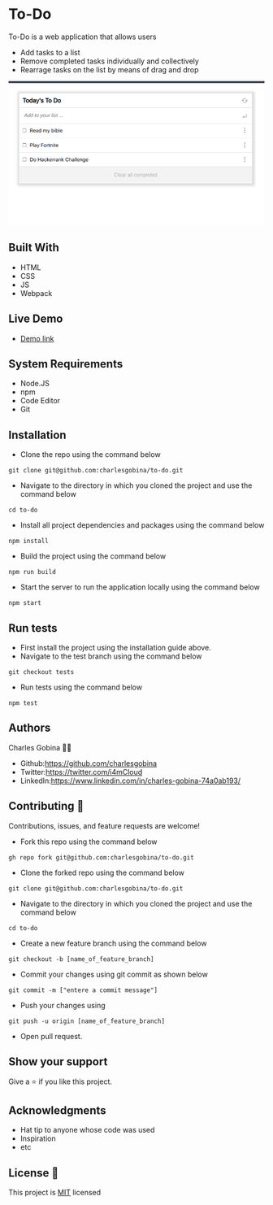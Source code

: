 # To-Do 
To-Do is a web application that allows users 
* Add tasks to a list
* Remove completed tasks individually and collectively
* Rearrage tasks on the list by means of drag and drop

![To-Do](src/todo.png)

## Built With
* HTML
* CSS
* JS
* Webpack

## Live Demo
* [Demo link](https://charlesgobina-todo.netlify.app/)

## System Requirements
* Node.JS
* npm
* Code Editor
* Git

## Installation
* Clone the repo using the command below

```
git clone git@github.com:charlesgobina/to-do.git
```

* Navigate to the directory in which you cloned the project and use the command below

```
cd to-do
```

* Install all project dependencies and packages using the command below

```
npm install
```

* Build the project using the command below

```
npm run build
```

* Start the server to run the application locally using the command below

```
npm start
```

## Run tests
* First install the project using the installation guide above.
* Navigate to the test branch using the command below

```
git checkout tests
```

* Run tests using the command below

```
npm test
```

## Authors
Charles Gobina :student: 
* Github:https://github.com/charlesgobina 
* Twitter:https://twitter.com/i4mCloud
* LinkedIn:https://www.linkedin.com/in/charles-gobina-74a0ab193/

## Contributing :handshake:
Contributions, issues, and feature requests are welcome!
* Fork this repo using the command below

```
gh repo fork git@github.com:charlesgobina/to-do.git
```
* Clone the forked repo using the command below

```
git clone git@github.com:charlesgobina/to-do.git
```

* Navigate to the directory in which you cloned the project and use the command below

```
cd to-do
```

* Create a new feature branch using the command below

```
git checkout -b [name_of_feature_branch]
```

* Commit your changes using git commit as shown below

```
git commit -m ["entere a commit message"]
```

* Push your changes using

```
git push -u origin [name_of_feature_branch]
```
* Open pull request.


## Show your support
Give a 	:star: if you like this project.

## Acknowledgments
* Hat tip to anyone whose code was used
* Inspiration
* etc

## License :memo:
This project is [MIT](https://github.com/microverseinc/readme-template/blob/master/MIT.md) licensed